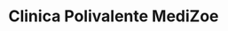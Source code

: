 ---
title: "Clinica Polivalente MediZoe"
url: /madrid/clinica-polivalente-medizoe/
shop: cosméticos
---